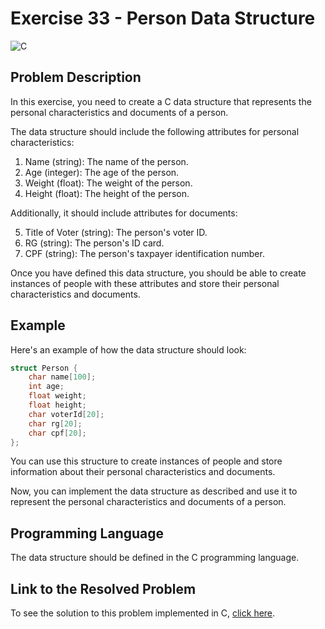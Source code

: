 # Exercise 33 - Person Data Structure

![C](https://img.shields.io/badge/C-DA1F26?style=for-the-badge&logo=c&logoColor=white)

## Problem Description

In this exercise, you need to create a C data structure that represents the personal characteristics and documents of a person.

The data structure should include the following attributes for personal characteristics:

1. Name (string): The name of the person.
2. Age (integer): The age of the person.
3. Weight (float): The weight of the person.
4. Height (float): The height of the person.

Additionally, it should include attributes for documents:

5. Title of Voter (string): The person's voter ID.
6. RG (string): The person's ID card.
7. CPF (string): The person's taxpayer identification number.

Once you have defined this data structure, you should be able to create instances of people with these attributes and store their personal characteristics and documents.

## Example

Here's an example of how the data structure should look:

```c
struct Person {
    char name[100];
    int age;
    float weight;
    float height;
    char voterId[20];
    char rg[20];
    char cpf[20];
};
```

You can use this structure to create instances of people and store information about their personal characteristics and documents.

Now, you can implement the data structure as described and use it to represent the personal characteristics and documents of a person.

## Programming Language

The data structure should be defined in the C programming language.

## Link to the Resolved Problem

To see the solution to this problem implemented in C, [click here](/2020_2/CAP/Cycle9/Exercises/E33/E33.c).